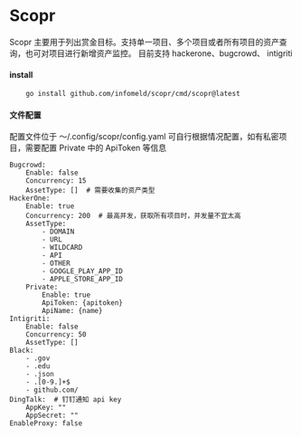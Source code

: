 # Scopr

Scopr 主要用于列出赏金目标。支持单一项目、多个项目或者所有项目的资产查询，也可对项目进行新增资产监控。
目前支持 hackerone、bugcrowd、 intigriti

#### install

```
    go install github.com/infomeld/scopr/cmd/scopr@latest
```

#### 文件配置

配置文件位于 ～/.config/scopr/config.yaml
可自行根据情况配置，如有私密项目，需要配置 Private 中的 ApiToken 等信息

```
Bugcrowd:
    Enable: false
    Concurrency: 15
    AssetType: []  # 需要收集的资产类型
HackerOne:
    Enable: true
    Concurrency: 200  # 最高并发，获取所有项目时，并发量不宜太高
    AssetType:
        - DOMAIN
        - URL
        - WILDCARD
        - API
        - OTHER
        - GOOGLE_PLAY_APP_ID
        - APPLE_STORE_APP_ID
    Private:
        Enable: true
        ApiToken: {apitoken}
        ApiName: {name}
Intigriti:
    Enable: false
    Concurrency: 50
    AssetType: []
Black:
    - .gov
    - .edu
    - .json
    - .[0-9.]+$
    - github.com/
DingTalk:  # 钉钉通知 api key
    AppKey: ""
    AppSecret: ""
EnableProxy: false

```

